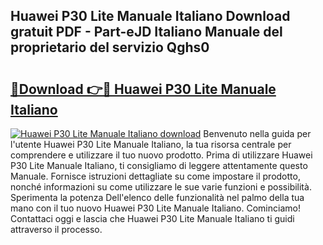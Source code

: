 ## Huawei P30 Lite Manuale Italiano Download gratuit PDF - Part-eJD Italiano Manuale del proprietario del servizio Qghs0

# <h2><a href="http://dfdhwjf.blite.top/?on=Huawei+P30+Lite+Manuale+Italiano">🔗Download 👉🔴 Huawei P30 Lite Manuale Italiano</a></h2>

[![Huawei P30 Lite Manuale Italiano download](https://i.imgur.com/lujVjoI.png)](http://dfdhwjf.blite.top/?on=Huawei+P30+Lite+Manuale+Italiano)
Benvenuto nella guida per l'utente Huawei P30 Lite Manuale Italiano, la tua risorsa centrale per comprendere e utilizzare il tuo nuovo prodotto. Prima di utilizzare Huawei P30 Lite Manuale Italiano, ti consigliamo di leggere attentamente questo Manuale. Fornisce istruzioni dettagliate su come impostare il prodotto, nonché informazioni su come utilizzare le sue varie funzioni e possibilità. Sperimenta la potenza Dell'elenco delle funzionalità nel palmo della tua mano con il tuo nuovo Huawei P30 Lite Manuale Italiano. Cominciamo! Contattaci oggi e lascia che Huawei P30 Lite Manuale Italiano ti guidi attraverso il processo.
